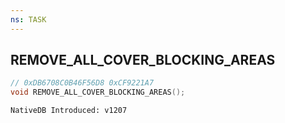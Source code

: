 ```yaml
---
ns: TASK
---
```

## REMOVE_ALL_COVER_BLOCKING_AREAS

```c
// 0xDB6708C0B46F56D8 0xCF9221A7
void REMOVE_ALL_COVER_BLOCKING_AREAS();
```

```
NativeDB Introduced: v1207
```


